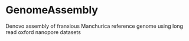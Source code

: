 # GenomeAssembly
Denovo assembly of franxious Manchurica reference genome using long read oxford nanopore datasets
